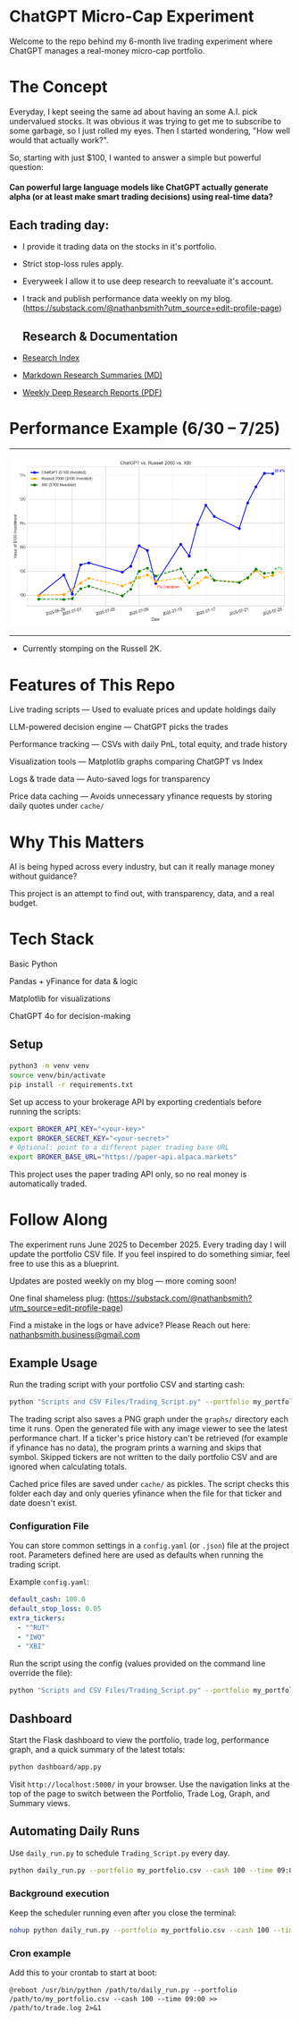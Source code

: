 # ChatGPT Micro-Cap Experiment
Welcome to the repo behind my 6-month live trading experiment where ChatGPT manages a real-money micro-cap portfolio.

# The Concept
Everyday, I kept seeing the same ad about having an some A.I. pick undervalued stocks. It was obvious it was trying to get me to subscribe to some garbage, so I just rolled my eyes. 
Then I started wondering, "How well would that actually work?".

So, starting with just $100, I wanted to answer a simple but powerful question:

#### **Can powerful large language models like ChatGPT actually generate alpha (or at least make smart trading decisions) using real-time data?**

## Each trading day:

- I provide it trading data on the stocks in it's portfolio.

- Strict stop-loss rules apply.

- Everyweek I allow it to use deep research to reevaluate it's account.

- I track and publish performance data weekly on my blog. (https://substack.com/@nathanbsmith?utm_source=edit-profile-page)

  ## Research & Documentation

- [Research Index](https://github.com/LuckyOne7777/ChatGPT-Micro-Cap-Experiment/blob/main/Deep%20Research%20Index.md) 
- [Markdown Research Summaries (MD)](https://github.com/LuckyOne7777/ChatGPT-Micro-Cap-Experiment/tree/main/Weekly%20Deep%20Research%20(MD))
- [Weekly Deep Research Reports (PDF)](https://github.com/LuckyOne7777/ChatGPT-Micro-Cap-Experiment/tree/main/Weekly%20Deep%20Research%20(PDF))
  
# Performance Example (6/30 – 7/25)

---

![Week 4 Performance](%286-30%20-%207-25%29%20Results.png)

---
- Currently stomping on the Russell 2K.

# Features of This Repo
Live trading scripts — Used to evaluate prices and update holdings daily

LLM-powered decision engine — ChatGPT picks the trades

Performance tracking — CSVs with daily PnL, total equity, and trade history

Visualization tools — Matplotlib graphs comparing ChatGPT vs Index

Logs & trade data — Auto-saved logs for transparency

Price data caching — Avoids unnecessary yfinance requests by storing daily
quotes under `cache/`

# Why This Matters
AI is being hyped across every industry, but can it really manage money without guidance?

This project is an attempt to find out, with transparency, data, and a real budget.

# Tech Stack
Basic Python 

Pandas + yFinance for data & logic

Matplotlib for visualizations

ChatGPT 4o for decision-making

## Setup

```bash
python3 -m venv venv
source venv/bin/activate
pip install -r requirements.txt
```
Set up access to your brokerage API by exporting credentials before running the scripts:
```bash
export BROKER_API_KEY="<your-key>"
export BROKER_SECRET_KEY="<your-secret>"
# Optional: point to a different paper trading base URL
export BROKER_BASE_URL="https://paper-api.alpaca.markets"
```
This project uses the paper trading API only, so no real money is automatically traded.


# Follow Along
The experiment runs June 2025 to December 2025.
Every trading day I will update the portfolio CSV file.
If you feel inspired to do something simiar, feel free to use this as a blueprint.

Updates are posted weekly on my blog — more coming soon!

One final shameless plug: (https://substack.com/@nathanbsmith?utm_source=edit-profile-page)

Find a mistake in the logs or have advice?
Please Reach out here: nathanbsmith.business@gmail.com

## Example Usage

Run the trading script with your portfolio CSV and starting cash:

```bash
python "Scripts and CSV Files/Trading_Script.py" --portfolio my_portfolio.csv --cash 100
```

The trading script also saves a PNG graph under the `graphs/` directory each
time it runs. Open the generated file with any image viewer to see the latest
performance chart.
If a ticker's price history can't be retrieved (for example if yfinance has no
data), the program prints a warning and skips that symbol. Skipped tickers are
not written to the daily portfolio CSV and are ignored when calculating totals.


Cached price files are saved under `cache/` as pickles. The script checks this
folder each day and only queries yfinance when the file for that ticker and
date doesn't exist.

### Configuration File

You can store common settings in a `config.yaml` (or `.json`) file at the project
root. Parameters defined here are used as defaults when running the trading
script.

Example `config.yaml`:

```yaml
default_cash: 100.0
default_stop_loss: 0.05
extra_tickers:
  - "^RUT"
  - "IWO"
  - "XBI"
```

Run the script using the config (values provided on the command line override
the file):

```bash
python "Scripts and CSV Files/Trading_Script.py" --portfolio my_portfolio.csv --config config.yaml
```


## Dashboard

Start the Flask dashboard to view the portfolio, trade log, performance graph,
and a quick summary of the latest totals:

```bash
python dashboard/app.py
```

Visit `http://localhost:5000/` in your browser. Use the navigation links at the
top of the page to switch between the Portfolio, Trade Log, Graph, and Summary
views.

## Automating Daily Runs

Use `daily_run.py` to schedule `Trading_Script.py` every day.

```bash
python daily_run.py --portfolio my_portfolio.csv --cash 100 --time 09:00
```

### Background execution

Keep the scheduler running even after you close the terminal:

```bash
nohup python daily_run.py --portfolio my_portfolio.csv --cash 100 --time 09:00 &
```

### Cron example

Add this to your crontab to start at boot:

```
@reboot /usr/bin/python /path/to/daily_run.py --portfolio /path/to/my_portfolio.csv --cash 100 --time 09:00 >> /path/to/trade.log 2>&1
```
